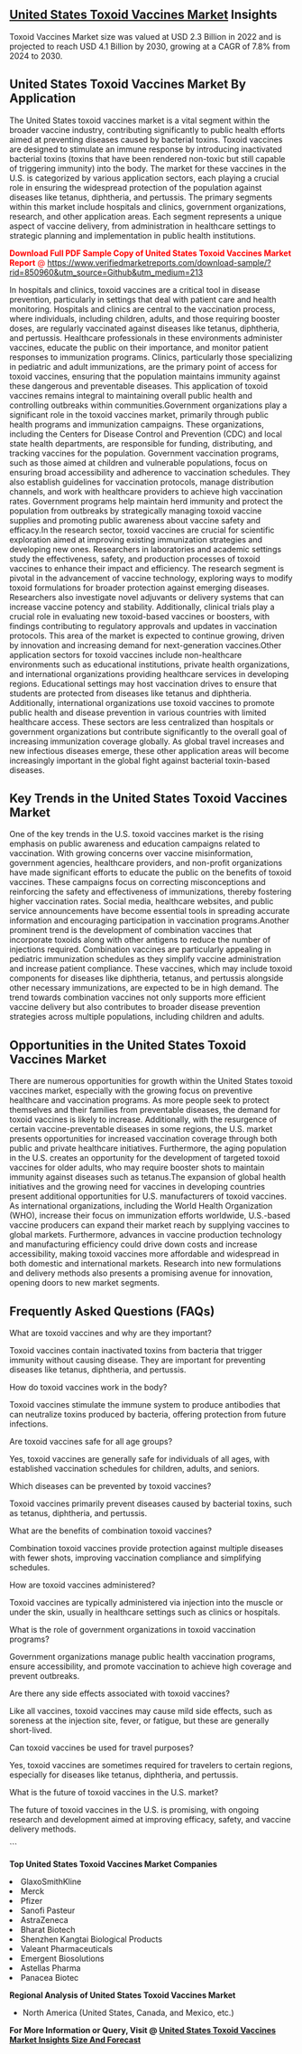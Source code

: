 <h2><a href="https://www.verifiedmarketreports.com/download-sample/?rid=850960&amp;utm_source=Github&amp;utm_medium=213" target="_blank">United States Toxoid Vaccines Market</a> Insights</h2><p>Toxoid Vaccines Market size was valued at USD 2.3 Billion in 2022 and is projected to reach USD 4.1 Billion by 2030, growing at a CAGR of 7.8% from 2024 to 2030.</p><p><h2>United States Toxoid Vaccines Market By Application</h2><p>The United States toxoid vaccines market is a vital segment within the broader vaccine industry, contributing significantly to public health efforts aimed at preventing diseases caused by bacterial toxins. Toxoid vaccines are designed to stimulate an immune response by introducing inactivated bacterial toxins (toxins that have been rendered non-toxic but still capable of triggering immunity) into the body. The market for these vaccines in the U.S. is categorized by various application sectors, each playing a crucial role in ensuring the widespread protection of the population against diseases like tetanus, diphtheria, and pertussis. The primary segments within this market include hospitals and clinics, government organizations, research, and other application areas. Each segment represents a unique aspect of vaccine delivery, from administration in healthcare settings to strategic planning and implementation in public health institutions. <p><span class=""><span style="color: #ff0000;"><strong>Download Full PDF Sample Copy of United States Toxoid Vaccines Market Report</strong> @ </span><a href="https://www.verifiedmarketreports.com/download-sample/?rid=850960&amp;utm_source=Github&amp;utm_medium=213" target="_blank">https://www.verifiedmarketreports.com/download-sample/?rid=850960&amp;utm_source=Github&amp;utm_medium=213</a></span></p>In hospitals and clinics, toxoid vaccines are a critical tool in disease prevention, particularly in settings that deal with patient care and health monitoring. Hospitals and clinics are central to the vaccination process, where individuals, including children, adults, and those requiring booster doses, are regularly vaccinated against diseases like tetanus, diphtheria, and pertussis. Healthcare professionals in these environments administer vaccines, educate the public on their importance, and monitor patient responses to immunization programs. Clinics, particularly those specializing in pediatric and adult immunizations, are the primary point of access for toxoid vaccines, ensuring that the population maintains immunity against these dangerous and preventable diseases. This application of toxoid vaccines remains integral to maintaining overall public health and controlling outbreaks within communities.Government organizations play a significant role in the toxoid vaccines market, primarily through public health programs and immunization campaigns. These organizations, including the Centers for Disease Control and Prevention (CDC) and local state health departments, are responsible for funding, distributing, and tracking vaccines for the population. Government vaccination programs, such as those aimed at children and vulnerable populations, focus on ensuring broad accessibility and adherence to vaccination schedules. They also establish guidelines for vaccination protocols, manage distribution channels, and work with healthcare providers to achieve high vaccination rates. Government programs help maintain herd immunity and protect the population from outbreaks by strategically managing toxoid vaccine supplies and promoting public awareness about vaccine safety and efficacy.In the research sector, toxoid vaccines are crucial for scientific exploration aimed at improving existing immunization strategies and developing new ones. Researchers in laboratories and academic settings study the effectiveness, safety, and production processes of toxoid vaccines to enhance their impact and efficiency. The research segment is pivotal in the advancement of vaccine technology, exploring ways to modify toxoid formulations for broader protection against emerging diseases. Researchers also investigate novel adjuvants or delivery systems that can increase vaccine potency and stability. Additionally, clinical trials play a crucial role in evaluating new toxoid-based vaccines or boosters, with findings contributing to regulatory approvals and updates in vaccination protocols. This area of the market is expected to continue growing, driven by innovation and increasing demand for next-generation vaccines.Other application sectors for toxoid vaccines include non-healthcare environments such as educational institutions, private health organizations, and international organizations providing healthcare services in developing regions. Educational settings may host vaccination drives to ensure that students are protected from diseases like tetanus and diphtheria. Additionally, international organizations use toxoid vaccines to promote public health and disease prevention in various countries with limited healthcare access. These sectors are less centralized than hospitals or government organizations but contribute significantly to the overall goal of increasing immunization coverage globally. As global travel increases and new infectious diseases emerge, these other application areas will become increasingly important in the global fight against bacterial toxin-based diseases.<h2>Key Trends in the United States Toxoid Vaccines Market</h2><p>One of the key trends in the U.S. toxoid vaccines market is the rising emphasis on public awareness and education campaigns related to vaccination. With growing concerns over vaccine misinformation, government agencies, healthcare providers, and non-profit organizations have made significant efforts to educate the public on the benefits of toxoid vaccines. These campaigns focus on correcting misconceptions and reinforcing the safety and effectiveness of immunizations, thereby fostering higher vaccination rates. Social media, healthcare websites, and public service announcements have become essential tools in spreading accurate information and encouraging participation in vaccination programs.Another prominent trend is the development of combination vaccines that incorporate toxoids along with other antigens to reduce the number of injections required. Combination vaccines are particularly appealing in pediatric immunization schedules as they simplify vaccine administration and increase patient compliance. These vaccines, which may include toxoid components for diseases like diphtheria, tetanus, and pertussis alongside other necessary immunizations, are expected to be in high demand. The trend towards combination vaccines not only supports more efficient vaccine delivery but also contributes to broader disease prevention strategies across multiple populations, including children and adults.<h2>Opportunities in the United States Toxoid Vaccines Market</h2><p>There are numerous opportunities for growth within the United States toxoid vaccines market, especially with the growing focus on preventive healthcare and vaccination programs. As more people seek to protect themselves and their families from preventable diseases, the demand for toxoid vaccines is likely to increase. Additionally, with the resurgence of certain vaccine-preventable diseases in some regions, the U.S. market presents opportunities for increased vaccination coverage through both public and private healthcare initiatives. Furthermore, the aging population in the U.S. creates an opportunity for the development of targeted toxoid vaccines for older adults, who may require booster shots to maintain immunity against diseases such as tetanus.The expansion of global health initiatives and the growing need for vaccines in developing countries present additional opportunities for U.S. manufacturers of toxoid vaccines. As international organizations, including the World Health Organization (WHO), increase their focus on immunization efforts worldwide, U.S.-based vaccine producers can expand their market reach by supplying vaccines to global markets. Furthermore, advances in vaccine production technology and manufacturing efficiency could drive down costs and increase accessibility, making toxoid vaccines more affordable and widespread in both domestic and international markets. Research into new formulations and delivery methods also presents a promising avenue for innovation, opening doors to new market segments.<h2>Frequently Asked Questions (FAQs)</h2><p>What are toxoid vaccines and why are they important?</p><p>Toxoid vaccines contain inactivated toxins from bacteria that trigger immunity without causing disease. They are important for preventing diseases like tetanus, diphtheria, and pertussis.</p><p>How do toxoid vaccines work in the body?</p><p>Toxoid vaccines stimulate the immune system to produce antibodies that can neutralize toxins produced by bacteria, offering protection from future infections.</p><p>Are toxoid vaccines safe for all age groups?</p><p>Yes, toxoid vaccines are generally safe for individuals of all ages, with established vaccination schedules for children, adults, and seniors.</p><p>Which diseases can be prevented by toxoid vaccines?</p><p>Toxoid vaccines primarily prevent diseases caused by bacterial toxins, such as tetanus, diphtheria, and pertussis.</p><p>What are the benefits of combination toxoid vaccines?</p><p>Combination toxoid vaccines provide protection against multiple diseases with fewer shots, improving vaccination compliance and simplifying schedules.</p><p>How are toxoid vaccines administered?</p><p>Toxoid vaccines are typically administered via injection into the muscle or under the skin, usually in healthcare settings such as clinics or hospitals.</p><p>What is the role of government organizations in toxoid vaccination programs?</p><p>Government organizations manage public health vaccination programs, ensure accessibility, and promote vaccination to achieve high coverage and prevent outbreaks.</p><p>Are there any side effects associated with toxoid vaccines?</p><p>Like all vaccines, toxoid vaccines may cause mild side effects, such as soreness at the injection site, fever, or fatigue, but these are generally short-lived.</p><p>Can toxoid vaccines be used for travel purposes?</p><p>Yes, toxoid vaccines are sometimes required for travelers to certain regions, especially for diseases like tetanus, diphtheria, and pertussis.</p><p>What is the future of toxoid vaccines in the U.S. market?</p><p>The future of toxoid vaccines in the U.S. is promising, with ongoing research and development aimed at improving efficacy, safety, and vaccine delivery methods.</p>```</p><p><strong>Top United States Toxoid Vaccines Market Companies</strong></p><div data-test-id=""><p><li>GlaxoSmithKline</li><li> Merck</li><li> Pfizer</li><li> Sanofi Pasteur</li><li> AstraZeneca</li><li> Bharat Biotech</li><li> Shenzhen Kangtai Biological Products</li><li> Valeant Pharmaceuticals</li><li> Emergent Biosolutions</li><li> Astellas Pharma</li><li> Panacea Biotec</li></p><div><strong>Regional Analysis of&nbsp;United States Toxoid Vaccines Market</strong></div><ul><li dir="ltr"><p dir="ltr">North America&nbsp;(United States, Canada, and Mexico, etc.)</p></li></ul><p><strong>For More Information or Query, Visit @&nbsp;</strong><strong><a href="https://www.verifiedmarketreports.com/product/toxoid-vaccines-market/?utm_source=Github&amp;utm_medium=213" target="_blank">United States Toxoid Vaccines Market Insights Size And Forecast</a></strong></p></div>
